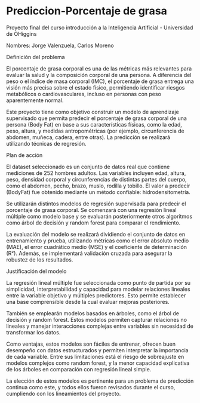 # Prediccion-Porcentaje de grasa
Proyecto final del curso introducción a la Inteligencia Artificial - Universidad de OHiggins

Nombres: Jorge Valenzuela, Carlos Moreno

Definición del problema

El porcentaje de grasa corporal es una de las métricas más relevantes para evaluar la salud y la composición corporal de una persona. A diferencia del peso o el índice de masa corporal (IMC), el porcentaje de grasa entrega una visión más precisa sobre el estado físico, permitiendo identificar riesgos metabólicos o cardiovasculares, incluso en personas con peso aparentemente normal.

Este proyecto tiene como objetivo construir un modelo de aprendizaje supervisado que permita predecir el porcentaje de grasa corporal de una persona (Body Fat) en base a sus características físicas, como la edad, peso, altura, y medidas antropométricas (por ejemplo, circunferencia de abdomen, muñeca, cadera, entre otras). La predicción se realizará utilizando técnicas de regresión.

Plan de acción 

El dataset seleccionado es un conjunto de datos real que contiene mediciones de 252 hombres adultos. Las variables incluyen edad, altura, peso, densidad corporal y circunferencias de distintas partes del cuerpo, como el abdomen, pecho, brazo, muslo, rodilla y tobillo. El valor a predecir (BodyFat) fue obtenido mediante un método confiable: hidrodensitometría.

Se utilizarán distintos modelos de regresión supervisada para predecir el porcentaje de grasa corporal. Se comenzará con una regresión lineal múltiple como modelo base y se evaluarán posteriormente otros algoritmos como árbol de decisión y random forest para comparar el rendimiento.

La evaluación del modelo se realizará dividiendo el conjunto de datos en entrenamiento y prueba, utilizando métricas como el error absoluto medio (MAE), el error cuadrático medio (MSE) y el coeficiente de determinación (R²). Además, se implementará validación cruzada para asegurar la robustez de los resultados.

Justificación del modelo

La regresión lineal múltiple fue seleccionada como punto de partida por su simplicidad, interpretabilidad y capacidad para modelar relaciones lineales entre la variable objetivo y múltiples predictores. Esto permite establecer una base comprensible desde la cual evaluar mejoras posteriores.

También se emplearán modelos basados en árboles, como el árbol de decisión y random forest. Estos modelos permiten capturar relaciones no lineales y manejar interacciones complejas entre variables sin necesidad de transformar los datos.

Como ventajas, estos modelos son fáciles de entrenar, ofrecen buen desempeño con datos estructurados y permiten interpretar la importancia de cada variable. Entre sus limitaciones está el riesgo de sobreajuste en modelos complejos como random forest, y la menor capacidad explicativa de los árboles en comparación con regresión lineal simple.

La elección de estos modelos es pertinente para un problema de predicción continua como este, y todos ellos fueron revisados durante el curso, cumpliendo con los lineamientos del proyecto.


